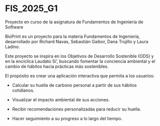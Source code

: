 # FIS_2025_G1
Proyecto en curso de la asignatura de Fundamentos de Ingeniería de Software

BioPrint es un proyecto para la materia Fundamentos de Ingeniería, desarrollado por Richard Navas, Sebastián Gaibor, Dana Trujillo y Laura Ladino.

Este proyecto se inspira en los Objetivos de Desarrollo Sostenible (ODS) y en la encíclica Laudato Si’, buscando fomentar la conciencia ambiental y el cambio de hábitos hacia prácticas más sostenibles.

El propósito es crear una aplicación interactiva que permita a los usuarios:

- Calcular su huella de carbono personal a partir de sus hábitos cotidianos.

- Visualizar el impacto ambiental de sus acciones.

- Recibir recomendaciones personalizadas para reducir su huella.

- Hacer seguimiento a su progreso a lo largo del tiempo.

